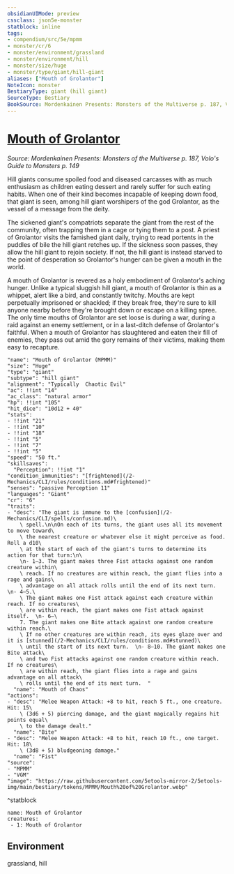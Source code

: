 ```yaml
---
obsidianUIMode: preview
cssclass: json5e-monster
statblock: inline
tags:
- compendium/src/5e/mpmm
- monster/cr/6
- monster/environment/grassland
- monster/environment/hill
- monster/size/huge
- monster/type/giant/hill-giant
aliases: ["Mouth of Grolantor"]
NoteIcon: monster
BestiaryType: giant (hill giant)
SourceType: Bestiary
BookSource: Mordenkainen Presents: Monsters of the Multiverse p. 187, Volo's Guide to Monsters p. 149
---
```

# [Mouth of Grolantor](2-Mechanics\CLI\bestiary\giant/mouth-of-grolantor-mpmm.md)
*Source: Mordenkainen Presents: Monsters of the Multiverse p. 187, Volo's Guide to Monsters p. 149*  

Hill giants consume spoiled food and diseased carcasses with as much enthusiasm as children eating dessert and rarely suffer for such eating habits. When one of their kind becomes incapable of keeping down food, that giant is seen, among hill giant worshipers of the god Grolantor, as the vessel of a message from the deity.

The sickened giant's compatriots separate the giant from the rest of the community, often trapping them in a cage or tying them to a post. A priest of Grolantor visits the famished giant daily, trying to read portents in the puddles of bile the hill giant retches up. If the sickness soon passes, they allow the hill giant to rejoin society. If not, the hill giant is instead starved to the point of desperation so Grolantor's hunger can be given a mouth in the world.

A mouth of Grolantor is revered as a holy embodiment of Grolantor's aching hunger. Unlike a typical sluggish hill giant, a mouth of Grolantor is thin as a whippet, alert like a bird, and constantly twitchy. Mouths are kept perpetually imprisoned or shackled; if they break free, they're sure to kill anyone nearby before they're brought down or escape on a killing spree. The only time mouths of Grolantor are set loose is during a war, during a raid against an enemy settlement, or in a last-ditch defense of Grolantor's faithful. When a mouth of Grolantor has slaughtered and eaten their fill of enemies, they pass out amid the gory remains of their victims, making them easy to recapture.

```statblock
"name": "Mouth of Grolantor (MPMM)"
"size": "Huge"
"type": "giant"
"subtype": "hill giant"
"alignment": "Typically  Chaotic Evil"
"ac": !!int "14"
"ac_class": "natural armor"
"hp": !!int "105"
"hit_dice": "10d12 + 40"
"stats":
- !!int "21"
- !!int "10"
- !!int "18"
- !!int "5"
- !!int "7"
- !!int "5"
"speed": "50 ft."
"skillsaves":
  "Perception": !!int "1"
"condition_immunities": "[frightened](/2-Mechanics/CLI/rules/conditions.md#frightened)"
"senses": "passive Perception 11"
"languages": "Giant"
"cr": "6"
"traits":
- "desc": "The giant is immune to the [confusion](/2-Mechanics/CLI/spells/confusion.md)\
    \ spell.\n\nOn each of its turns, the giant uses all its movement to move toward\
    \ the nearest creature or whatever else it might perceive as food. Roll a d10\
    \ at the start of each of the giant's turns to determine its action for that turn:\n\
    \n- 1–3. The giant makes three Fist attacks against one random creature within\
    \ reach. If no creatures are within reach, the giant flies into a rage and gains\
    \ advantage on all attack rolls until the end of its next turn.  \n- 4–5.\
    \ The giant makes one Fist attack against each creature within reach. If no creatures\
    \ are within reach, the giant makes one Fist attack against itself.  \n- 6–\
    7. The giant makes one Bite attack against one random creature within reach.\
    \ If no other creatures are within reach, its eyes glaze over and it is [stunned](/2-Mechanics/CLI/rules/conditions.md#stunned)\
    \ until the start of its next turn.  \n- 8–10. The giant makes one Bite attack\
    \ and two Fist attacks against one random creature within reach. If no creatures\
    \ are within reach, the giant flies into a rage and gains advantage on all attack\
    \ rolls until the end of its next turn.  "
  "name": "Mouth of Chaos"
"actions":
- "desc": "Melee Weapon Attack: +8 to hit, reach 5 ft., one creature. Hit: 15\
    \ (3d6 + 5) piercing damage, and the giant magically regains hit points equal\
    \ to the damage dealt."
  "name": "Bite"
- "desc": "Melee Weapon Attack: +8 to hit, reach 10 ft., one target. Hit: 18\
    \ (3d8 + 5) bludgeoning damage."
  "name": "Fist"
"source":
- "MPMM"
- "VGM"
"image": "https://raw.githubusercontent.com/5etools-mirror-2/5etools-img/main/bestiary/tokens/MPMM/Mouth%20of%20Grolantor.webp"
```
^statblock

```encounter-table
name: Mouth of Grolantor
creatures:
 - 1: Mouth of Grolantor
```

## Environment

grassland, hill